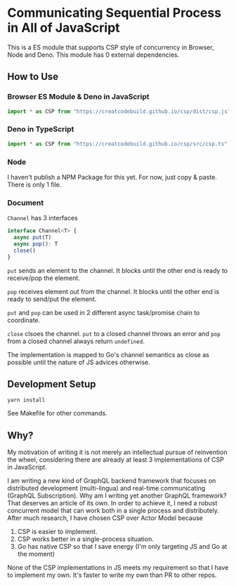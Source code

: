 # Communicating Sequential Process in All of JavaScript
This is a ES module that supports CSP style of concurrency in Browser, Node and Deno. This module has 0 external dependencies.

## How to Use
### Browser ES Module & Deno in JavaScript
```js
import * as CSP from "https://creatcodebuild.github.io/csp/dist/csp.js";
```
### Deno in TypeScript
```js
import * as CSP from "https://creatcodebuild.github.io/csp/src/csp.ts";
```
### Node
I haven't publish a NPM Package for this yet. For now, just copy & paste. There is only 1 file.

### Document
`Channel` has 3 interfaces
```ts
interface Channel<T> {
  async put(T)
  async pop(): T
  close()
}
```
`put` sends an element to the channel. It blocks until the other end is ready to receive/pop the element.

`pop` receives element out from the channel. It blocks until the other end is ready to send/put the element.

`put` and `pop` can be used in 2 different async task/promise chain to coordinate.

`close` clsoes the channel. `put` to a closed channel throws an error and `pop` from a closed channel always return `undefined`.

The implementation is mapped to Go's channel semantics as close as possible until the nature of JS advices otherwise.


## Development Setup
```
yarn install
```
See Makefile for other commands.

## Why?
My motivation of writing it is not merely an intellectual pursue of reinvention the wheel, considering there are already at least 3 implementations of CSP in JavaScript.

I am writing a new kind of GraphQL backend framework that focuses on distributed development (multi-lingua) and real-time communicating (GraphQL Subscription). Why am I writing yet another GraphQL framework? That deserves an article of its own. In order to achieve it, I need a robust concurrent model that can work both in a single process and distributely. After much research, I have chosen CSP over Actor Model because 

1. CSP is easier to implement.
2. CSP works better in a single-process situation.
3. Go has native CSP so that I save energy (I'm only targeting JS and Go at the moment)

None of the CSP implementations in JS meets my requirement so that I have to implement my own. It's faster to write my own than PR to other repos.
